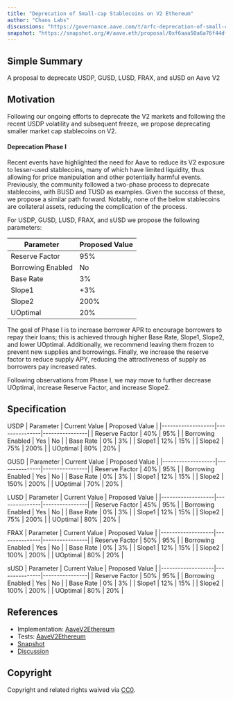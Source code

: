 ```yaml
---
title: "Deprecation of Small-cap Stablecoins on V2 Ethereum"
author: "Chaos Labs"
discussions: "https://governance.aave.com/t/arfc-deprecation-of-small-cap-stablecoins-on-v2-ethereum/17484/1"
snapshot: "https://snapshot.org/#/aave.eth/proposal/0xf6aaa50a6a76f44df9cfbbb760ca80878854dd16d88b16a3fc0f5fa6920741f0"
---
```


## Simple Summary

A proposal to deprecate USDP, GUSD, LUSD, FRAX, and sUSD on Aave V2

## Motivation

Following our ongoing efforts to deprecate the V2 markets and following the recent USDP volatility and subsequent freeze, we propose deprecating smaller market cap stablecoins on V2.

#### Deprecation Phase I

Recent events have highlighted the need for Aave to reduce its V2 exposure to lesser-used stablecoins, many of which have limited liquidity, thus allowing for price manipulation and other potentially harmful events. Previously, the community followed a two-phase process to deprecate stablecoins, with BUSD and TUSD as examples. Given the success of these, we propose a similar path forward. Notably, none of the below stablecoins are collateral assets, reducing the complication of the process.

For USDP, GUSD, LUSD, FRAX, and sUSD we propose the following parameters:

| Parameter         | Proposed Value |
| ----------------- | -------------- |
| Reserve Factor    | 95%            |
| Borrowing Enabled | No             |
| Base Rate         | 3%             |
| Slope1            | +3%            |
| Slope2            | 200%           |
| UOptimal          | 20%            |

The goal of Phase I is to increase borrower APR to encourage borrowers to repay their loans; this is achieved through higher Base Rate, Slope1, Slope2, and lower UOptimal. Additionally, we recommend leaving them frozen to prevent new supplies and borrowings. Finally, we increase the reserve factor to reduce supply APY, reducing the attractiveness of supply as borrowers pay increased rates.

Following observations from Phase I, we may move to further decrease UOptimal, increase Reserve Factor, and increase Slope2.

## Specification

USDP
| Parameter | Current Value | Proposed Value |
|-------------------|---------------|----------------|
| Reserve Factor | 40% | 95% |
| Borrowing Enabled | Yes | No |
| Base Rate | 0% | 3% |
| Slope1 | 12% | 15% |
| Slope2 | 75% | 200% |
| UOptimal | 80% | 20% |

GUSD
| Parameter | Current Value | Proposed Value |
|-------------------|---------------|----------------|
| Reserve Factor | 40% | 95% |
| Borrowing Enabled | Yes | No |
| Base Rate | 0% | 3% |
| Slope1 | 12% | 15% |
| Slope2 | 150% | 200% |
| UOptimal | 70% | 20% |

LUSD
| Parameter | Current Value | Proposed Value |
|-------------------|---------------|----------------|
| Reserve Factor | 45% | 95% |
| Borrowing Enabled | Yes | No |
| Base Rate | 0% | 3% |
| Slope1 | 12% | 15% |
| Slope2 | 75% | 200% |
| UOptimal | 80% | 20% |

FRAX
| Parameter | Current Value | Proposed Value |
|-------------------|---------------|----------------|
| Reserve Factor | 50% | 95% |
| Borrowing Enabled | Yes | No |
| Base Rate | 0% | 3% |
| Slope1 | 12% | 15% |
| Slope2 | 100% | 200% |
| UOptimal | 80% | 20% |

sUSD
| Parameter | Current Value | Proposed Value |
|-------------------|---------------|----------------|
| Reserve Factor | 50% | 95% |
| Borrowing Enabled | Yes | No |
| Base Rate | 0% | 3% |
| Slope1 | 12% | 15% |
| Slope2 | 100% | 200% |
| UOptimal | 80% | 20% |

## References

- Implementation: [AaveV2Ethereum](https://github.com/bgd-labs/aave-proposals-v3/blob/main/src/20240502_AaveV2Ethereum_DeprecationOfSmallCapStablecoinsOnV2Ethereum/AaveV2Ethereum_DeprecationOfSmallCapStablecoinsOnV2Ethereum_20240502.sol)
- Tests: [AaveV2Ethereum](https://github.com/bgd-labs/aave-proposals-v3/blob/main/src/20240502_AaveV2Ethereum_DeprecationOfSmallCapStablecoinsOnV2Ethereum/AaveV2Ethereum_DeprecationOfSmallCapStablecoinsOnV2Ethereum_20240502.t.sol)
- [Snapshot](https://snapshot.org/#/aave.eth/proposal/0xf6aaa50a6a76f44df9cfbbb760ca80878854dd16d88b16a3fc0f5fa6920741f0)
- [Discussion](https://governance.aave.com/t/arfc-deprecation-of-small-cap-stablecoins-on-v2-ethereum/17484/1)

## Copyright

Copyright and related rights waived via [CC0](https://creativecommons.org/publicdomain/zero/1.0/).
